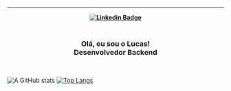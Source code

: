<h4 align="center">
 

<hr>

[![Linkedin Badge](https://img.shields.io/badge/-Linkedin-blue?style=for-the-badge&logo=Linkedin&logoColor=white&link=https://github.com/lucascorsi1)](https://www.linkedin.com/in/lucas-corsi1)
</h4>

<h3 align="center">
 <br>
Olá, eu sou o Lucas!
<br>
 Desenvolvedor Backend   <br>
</h3>

<br>

![A GitHub stats](https://github-readme-stats.vercel.app/api?username=lucascorsi1&show_icons=true&theme=tokyonight)
[![Top Langs](https://github-readme-stats.vercel.app/api/top-langs/?username=lucascorsi1&layout=compact&theme=tokyonight)](https://github.com/lucascorsi1)
